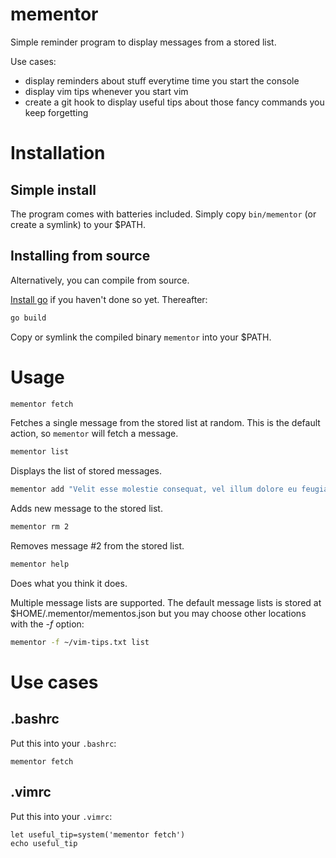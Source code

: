 mementor
========

Simple reminder program to display messages from a stored list.

Use cases:

* display reminders about stuff everytime time you start the console
* display vim tips whenever you start vim
* create a git hook to display useful tips about those fancy commands you keep forgetting


Installation
============

Simple install
--------------
The program comes with batteries included. Simply copy `bin/mementor` (or create a symlink) to your $PATH.

Installing from source
-------------------
Alternatively, you can compile from source.

[Install go](http://golang.org/doc/install) if you haven't done so yet. Thereafter:

```bash
go build
```

Copy or symlink the compiled binary `mementor` into your $PATH.

Usage
=====

```bash
mementor fetch
```

Fetches a single message from the stored list at random. This is the default action, so `mementor` will fetch a message.


```bash
mementor list
```

Displays the list of stored messages.

```bash
mementor add "Velit esse molestie consequat, vel illum dolore eu feugiat nulla"
```

Adds new message to the stored list.

```bash
mementor rm 2
```

Removes message #2 from the stored list.

```bash
mementor help
```

Does what you think it does.


Multiple message lists are supported. The default message lists is stored at $HOME/.mementor/mementos.json but you may choose other locations with the *-f* option:

```bash
mementor -f ~/vim-tips.txt list
```

Use cases
=========

.bashrc
-------
Put this into your `.bashrc`:

```
mementor fetch
```

.vimrc
------
Put this into your `.vimrc`:

```
let useful_tip=system('mementor fetch')
echo useful_tip
```

